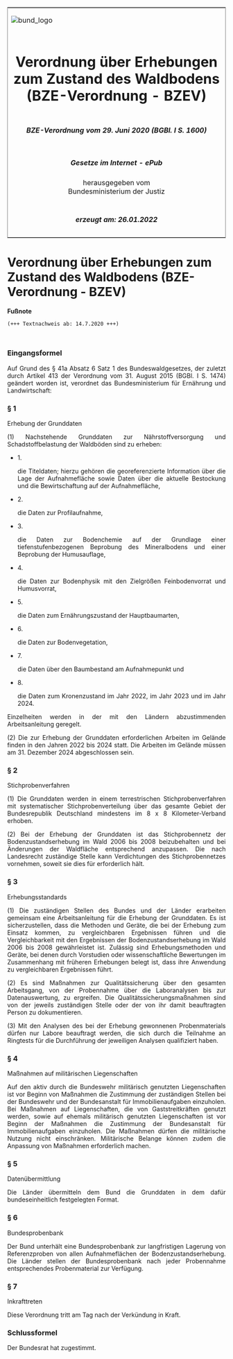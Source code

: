 <span id="DECKBLATT.html"></span>

<table border="0" frame="border" width="100%">

<tr valign="top">

<td align="left">

![bund\_logo](BfJ_2021_Web_de_de.gif)

</td>

<td align="right">

 

</td>

</tr>

<tr align="center" valign="middle">

<td colspan="2">

# Verordnung über Erhebungen zum Zustand des Waldbodens (BZE-Verordnung - BZEV)

</td>

</tr>

<tr align="center" valign="middle">

<td colspan="2">

##### BZE-Verordnung vom 29. Juni 2020 (BGBl. I S. 1600)

</td>

</tr>

<tr align="center" valign="middle">

<td colspan="2">

  
  

##### Gesetze im Internet - ePub  
  
herausgegeben vom  
Bundesministerium der Justiz

</td>

</tr>

<tr align="center" valign="bottom">

<td colspan="2">

  
  

##### erzeugt am: 26.01.2022

</td>

</tr>

</table>

<span id="BJNR160000020.html"></span>

# Verordnung über Erhebungen zum Zustand des Waldbodens (BZE-Verordnung - BZEV)

<div>

  
**Fußnote**

<div class="jnhtml">

<div>

<div class="jurAbsatz">

  

``` 
(+++ Textnachweis ab: 14.7.2020 +++)

 
```

</div>

</div>

</div>

</div>

<span id="BJNR160000020BJNE000100000.html"></span>

### Eingangsformel  

<div>

<div class="jnhtml">

<div>

<div class="jurAbsatz" style="text-align:justify;">

Auf Grund des § 41a Absatz 6 Satz 1 des Bundeswaldgesetzes, der zuletzt
durch Artikel 413 der Verordnung vom 31. August 2015 (BGBl. I S. 1474)
geändert worden ist, verordnet das Bundesministerium für Ernährung und
Landwirtschaft:

</div>

</div>

</div>

</div>

<span id="BJNR160000020BJNE000200000.html"></span>

### § 1  
Erhebung der Grunddaten

<div>

<div class="jnhtml">

<div>

<div class="jurAbsatz" style="text-align:justify;">

(1) Nachstehende Grunddaten zur Nährstoffversorgung und
Schadstoffbelastung der Waldböden sind zu erheben:

  - 1\.
    
    <div>
    
    die Titeldaten; hierzu gehören die georeferenzierte Information über
    die Lage der Aufnahmefläche sowie Daten über die aktuelle Bestockung
    und die Bewirtschaftung auf der Aufnahmefläche,
    
    </div>

  - 2\.
    
    <div>
    
    die Daten zur Profilaufnahme,
    
    </div>

  - 3\.
    
    <div>
    
    die Daten zur Bodenchemie auf der Grundlage einer
    tiefenstufenbezogenen Beprobung des Mineralbodens und einer
    Beprobung der Humusauflage,
    
    </div>

  - 4\.
    
    <div>
    
    die Daten zur Bodenphysik mit den Zielgrößen Feinbodenvorrat und
    Humusvorrat,
    
    </div>

  - 5\.
    
    <div>
    
    die Daten zum Ernährungszustand der Hauptbaumarten,
    
    </div>

  - 6\.
    
    <div>
    
    die Daten zur Bodenvegetation,
    
    </div>

  - 7\.
    
    <div>
    
    die Daten über den Baumbestand am Aufnahmepunkt und
    
    </div>

  - 8\.
    
    <div>
    
    die Daten zum Kronenzustand im Jahr 2022, im Jahr 2023 und im Jahr
    2024.
    
    </div>

Einzelheiten werden in der mit den Ländern abzustimmenden
Arbeitsanleitung geregelt.

</div>

<div class="jurAbsatz" style="text-align:justify;">

(2) Die zur Erhebung der Grunddaten erforderlichen Arbeiten im Gelände
finden in den Jahren 2022 bis 2024 statt. Die Arbeiten im Gelände müssen
am 31. Dezember 2024 abgeschlossen sein.

</div>

</div>

</div>

</div>

<span id="BJNR160000020BJNE000300000.html"></span>

### § 2  
Stichprobenverfahren

<div>

<div class="jnhtml">

<div>

<div class="jurAbsatz" style="text-align:justify;">

(1) Die Grunddaten werden in einem terrestrischen Stichprobenverfahren
mit systematischer Stichprobenverteilung über das gesamte Gebiet der
Bundesrepublik Deutschland mindestens im 8 x 8 Kilometer-Verband
erhoben.

</div>

<div class="jurAbsatz" style="text-align:justify;">

(2) Bei der Erhebung der Grunddaten ist das Stichprobennetz der
Bodenzustandserhebung im Wald 2006 bis 2008 beizubehalten und bei
Änderungen der Waldfläche entsprechend anzupassen. Die nach Landesrecht
zuständige Stelle kann Verdichtungen des Stichprobennetzes vornehmen,
soweit sie dies für erforderlich hält.

</div>

</div>

</div>

</div>

<span id="BJNR160000020BJNE000400000.html"></span>

### § 3  
Erhebungsstandards

<div>

<div class="jnhtml">

<div>

<div class="jurAbsatz" style="text-align:justify;">

(1) Die zuständigen Stellen des Bundes und der Länder erarbeiten
gemeinsam eine Arbeitsanleitung für die Erhebung der Grunddaten. Es ist
sicherzustellen, dass die Methoden und Geräte, die bei der Erhebung zum
Einsatz kommen, zu vergleichbaren Ergebnissen führen und die
Vergleichbarkeit mit den Ergebnissen der Bodenzustandserhebung im Wald
2006 bis 2008 gewährleistet ist. Zulässig sind Erhebungsmethoden und
Geräte, bei denen durch Vorstudien oder wissenschaftliche Bewertungen
im Zusammenhang mit früheren Erhebungen belegt ist, dass ihre Anwendung
zu vergleichbaren Ergebnissen führt.

</div>

<div class="jurAbsatz" style="text-align:justify;">

(2) Es sind Maßnahmen zur Qualitätssicherung über den gesamten
Arbeitsgang, von der Probennahme über die Laboranalysen bis zur
Datenauswertung, zu ergreifen. Die Qualitätssicherungsmaßnahmen sind von
der jeweils zuständigen Stelle oder der von ihr damit beauftragten
Person zu dokumentieren.

</div>

<div class="jurAbsatz" style="text-align:justify;">

(3) Mit den Analysen des bei der Erhebung gewonnenen Probenmaterials
dürfen nur Labore beauftragt werden, die sich durch die Teilnahme an
Ringtests für die Durchführung der jeweiligen Analysen qualifiziert
haben.

</div>

</div>

</div>

</div>

<span id="BJNR160000020BJNE000500000.html"></span>

### § 4  
Maßnahmen auf militärischen Liegenschaften

<div>

<div class="jnhtml">

<div>

<div class="jurAbsatz" style="text-align:justify;">

Auf den aktiv durch die Bundeswehr militärisch genutzten Liegenschaften
ist vor Beginn von Maßnahmen die Zustimmung der zuständigen Stellen bei
der Bundeswehr und der Bundesanstalt für Immobilienaufgaben einzuholen.
Bei Maßnahmen auf Liegenschaften, die von Gaststreitkräften genutzt
werden, sowie auf ehemals militärisch genutzten Liegenschaften ist vor
Beginn der Maßnahmen die Zustimmung der Bundesanstalt für
Immobilienaufgaben einzuholen. Die Maßnahmen dürfen die militärische
Nutzung nicht einschränken. Militärische Belange können zudem die
Anpassung von Maßnahmen erforderlich machen.

</div>

</div>

</div>

</div>

<span id="BJNR160000020BJNE000600000.html"></span>

### § 5  
Datenübermittlung

<div>

<div class="jnhtml">

<div>

<div class="jurAbsatz" style="text-align:justify;">

Die Länder übermitteln dem Bund die Grunddaten in dem dafür
bundeseinheitlich festgelegten Format.

</div>

</div>

</div>

</div>

<span id="BJNR160000020BJNE000700000.html"></span>

### § 6  
Bundesprobenbank

<div>

<div class="jnhtml">

<div>

<div class="jurAbsatz" style="text-align:justify;">

Der Bund unterhält eine Bundesprobenbank zur langfristigen Lagerung von
Referenzproben von allen Aufnahmeflächen der Bodenzustandserhebung. Die
Länder stellen der Bundesprobenbank nach jeder Probennahme
entsprechendes Probenmaterial zur Verfügung.

</div>

</div>

</div>

</div>

<span id="BJNR160000020BJNE000800000.html"></span>

### § 7  
Inkrafttreten

<div>

<div class="jnhtml">

<div>

<div class="jurAbsatz" style="text-align:justify;">

Diese Verordnung tritt am Tag nach der Verkündung in Kraft.

</div>

</div>

</div>

</div>

<span id="BJNR160000020BJNE000900000.html"></span>

### Schlussformel  

<div>

<div class="jnhtml">

<div>

<div class="jurAbsatz" style="text-align:justify;">

Der Bundesrat hat zugestimmt.

</div>

</div>

</div>

</div>
